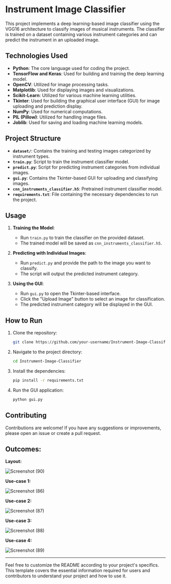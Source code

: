 
# Instrument Image Classifier

This project implements a deep learning-based image classifier using the VGG16 architecture to classify images of musical instruments. The classifier is trained on a dataset containing various instrument categories and can predict the instrument in an uploaded image.

## Technologies Used

- **Python**: The core language used for coding the project.
- **TensorFlow and Keras**: Used for building and training the deep learning model.
- **OpenCV**: Utilized for image processing tasks.
- **Matplotlib**: Used for displaying images and visualizations.
- **Scikit-Learn**: Utilized for various machine learning utilities.
- **Tkinter**: Used for building the graphical user interface (GUI) for image uploading and prediction display.
- **NumPy**: Used for numerical computations.
- **PIL (Pillow)**: Utilized for handling image files.
- **Joblib**: Used for saving and loading machine learning models.

## Project Structure

- **`dataset/`**: Contains the training and testing images categorized by instrument types.
- **`train.py`**: Script to train the instrument classifier model.
- **`predict.py`**: Script for predicting instrument categories from individual images.
- **`gui.py`**: Contains the Tkinter-based GUI for uploading and classifying images.
- **`cnn_instruments_classifier.h5`**: Pretrained instrument classifier model.
- **`requirements.txt`**: File containing the necessary dependencies to run the project.

## Usage

1. **Training the Model**:
    - Run `train.py` to train the classifier on the provided dataset.
    - The trained model will be saved as `cnn_instruments_classifier.h5`.

2. **Predicting with Individual Images**:
    - Run `predict.py` and provide the path to the image you want to classify.
    - The script will output the predicted instrument category.

3. **Using the GUI**:
    - Run `gui.py` to open the Tkinter-based interface.
    - Click the "Upload Image" button to select an image for classification.
    - The predicted instrument category will be displayed in the GUI.

## How to Run

1. Clone the repository:
   ```bash
   git clone https://github.com/your-username/Instrument-Image-Classifier.git
   ```

2. Navigate to the project directory:
   ```bash
   cd Instrument-Image-Classifier
   ```

3. Install the dependencies:
   ```bash
   pip install -r requirements.txt
   ```

4. Run the GUI application:
   ```bash
   python gui.py
   ```

## Contributing

Contributions are welcome! If you have any suggestions or improvements, please open an issue or create a pull request.

## Outcomes:

**Layout:**

![Screenshot (90)](https://github.com/Bhudil/Instruments_Classifier/assets/99169324/ddfe9bf5-7548-4a49-a0f1-66bd5c01d57c)


**Use-case 1:**

![Screenshot (86)](https://github.com/Bhudil/Instruments_Classifier/assets/99169324/79c2bd35-9411-44a4-b64d-2735dc2521e8)


**Use-case 2:**

![Screenshot (87)](https://github.com/Bhudil/Instruments_Classifier/assets/99169324/2bd7a5c3-4b28-4a87-a9bd-75fe32941f0e)


**Use-case 3:**

![Screenshot (88)](https://github.com/Bhudil/Instruments_Classifier/assets/99169324/814cb9a6-2f1a-46c9-aa73-d8800c1b12c6)


**Use-case 4:**

![Screenshot (89)](https://github.com/Bhudil/Instruments_Classifier/assets/99169324/c2164bfe-5ba6-4db6-a4b6-44521066c6e9)


---

Feel free to customize the README according to your project's specifics. This template covers the essential information required for users and contributors to understand your project and how to use it.
